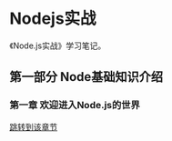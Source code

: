 # Nodejs实战
《Node.js实战》学习笔记。  

## 第一部分 Node基础知识介绍
### 第一章 欢迎进入Node.js的世界
[跳转到该章节](chapter1-nodejs_begin/nodejsBegin.md)
